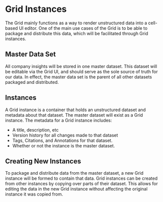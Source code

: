 # Grid Instances

The Grid mainly functions as a way to render unstructured data into a cell-based UI editor. One of the main use cases of the Grid is to be able to package and distribute this data, which will be facilitated through Grid instances.

## Master Data Set

All company insights will be stored in one master dataset. This dataset will be editable via the Grid UI, and should serve as the sole source of truth for our data. In effect, the master data set is the parent of all other datasets packaged and distributed.

## Instances

A Grid instance is a container that holds an unstructured dataset and metadata about that dataset. The master dataset will exist as a Grid instance. The metadata for a Grid instance includes:

- A title, description, etc
- Version history for all changes made to that dataset
- Tags, Citations, and Annotations for that dataset.
- Whether or not the instance is the master dataset.

## Creating New Instances

To package and distribute data from the master dataset, a new Grid instance will be formed to contain that data. Grid instances can be created from other instances by copying over parts of their dataset. This allows for editing the data in the new Grid instance without affecting the original instance it was copied from.
